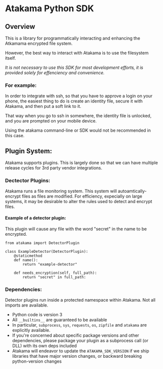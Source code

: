# Atakama Python SDK


## Overview

This is a library for programmatically interacting and enhancing the Atkamama encrypted file system.

However, the best way to interact with Atakama is to use the filesystem itself.

*It is not necessary to use this SDK for most development efforts, it is provided solely for effenciency and convenience.*

### For example:

In order to integrate with ssh, so that you have to approve a login on your phone, 
the easiest thing to do is create an identity file, secure it with Atakama, and then put a soft link to it.

That way when you go to ssh in somewhere, the identity file is unlocked, and you are prompted on your mobile device.

Using the atakama command-line or SDK would not be recommended in this case.   

## Plugin System:

Atakama supports plugins.   This is largely done so that we can have multiple release cycles for 3rd party vendor integrations.

### Dectector Plugins:

Atakama runs a file monitoring system.  This system will autoamtically-encrypt files as files are modified. For efficiency,
expecially on large systems, it may be desirable to alter the rules used to detect and encrypt files.

#### Example of a detector plugin:


This plugin will cause any file with the word "secret" in the name to be encrypted.

```
from atakama import DetectorPlugin

class ExampleDetector(DetectorPlugin):
    @staticmethod
    def name():
        return "example-detector"

    def needs_encryption(self, full_path):
        return "secret" in full_path:
```

### Dependencies:

Detector plugins run inside a protected namespace within Atakama.   Not all imports are available.

 - Python code is version 3
 - All `__builtins__` are guaranteed to be available
 - In particular, `subprocess`, `sys`, `requests`, `os`, `zipfile` and `atakama` are explicitly available.
 - If you're concerned about specific package versions and other dependencies, please package your plugin as a subprocess call (or DLL) with its own deps included
 - Atakama will endeavor to update the `ATAKAMA_SDK_VERSION` if we ship libraries that have major version changes, or backward breaking python-version changes
